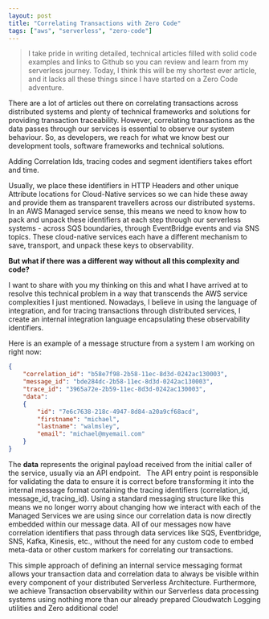 ```yaml
---
layout: post
title: "Correlating Transactions with Zero Code"
tags: ["aws", "serverless", "zero-code"]
---
```

> I take pride in writing detailed, technical articles filled with solid code examples and links to Github so you can review and learn from my serverless journey. Today, I think this will be my shortest ever article, and it lacks all these things since I have started on a Zero Code adventure.
  

There are a lot of articles out there on correlating transactions across distributed systems and plenty of technical frameworks and solutions for providing transaction traceability. However, correlating transactions as the data passes through our services is essential to observe our system behaviour. So, as developers, we reach for what we know best our development tools, software frameworks and technical solutions. 

Adding Correlation Ids, tracing codes and segment identifiers takes effort and time.

Usually, we place these identifiers in HTTP Headers and other unique Attribute locations for Cloud-Native services so we can hide these away and provide them as transparent travellers across our distributed systems. In an AWS Managed service sense, this means we need to know how to pack and unpack these identifiers at each step through our serverless systems - across SQS boundaries, through EventBridge events and via SNS topics. These cloud-native services each have a different mechanism to save, transport, and unpack these keys to observability.

  

**But what if there was a different way without all this complexity and code?**

  

I want to share with you my thinking on this and what I have arrived at to resolve this technical problem in a way that transcends the AWS service complexities I just mentioned. Nowadays, I believe in using the language of integration, and for tracing transactions through distributed services, I create an internal integration language encapsulating these observability identifiers.

Here is an example of a message structure from a system I am working on right now:

  
```json
{
    "correlation_id": "b58e7f98-2b58-11ec-8d3d-0242ac130003",
    "message_id": "bde284dc-2b58-11ec-8d3d-0242ac130003",
    "trace_id": "3965a72e-2b59-11ec-8d3d-0242ac130003",
    "data":
    {
        "id": "7e6c7638-218c-4947-8d84-a20a9cf68acd",
        "firstname": "michael",
        "lastname": "walmsley",
        "email": "michael@myemail.com"
    }
}
```

The **data** represents the original payload received from the initial caller of the service, usually via an API endpoint.   The API entry point is responsible for validating the data to ensure it is correct before transforming it into the internal message format containing the tracing identifiers (correlation_id, message_id, tracing_id). Using a standard messaging structure like this means we no longer worry about changing how we interact with each of the Managed Services we are using since our correlation data is now directly embedded within our message data. All of our messages now have correlation identifiers that pass through data services like SQS, Eventbridge, SNS, Kafka, Kinesis, etc., without the need for any custom code to embed meta-data or other custom markers for correlating our transactions. 

This simple approach of defining an internal service messaging format allows your transaction data and correlation data to always be visible within every component of your distributed Serverless Architecture. Furthermore, we achieve Transaction observability within our Serverless data processing systems using nothing more than our already prepared Cloudwatch Logging utilities and Zero additional code!
